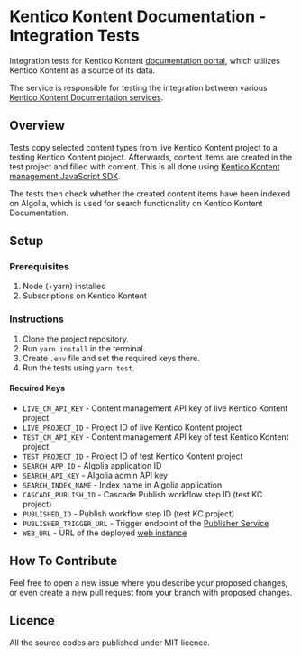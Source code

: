 # Kentico Kontent Documentation - Integration Tests
Integration tests for Kentico Kontent [documentation portal](https://docs.kontent.ai/), which utilizes Kentico Kontent as a source of its data.

The service is responsible for testing the integration between various [Kentico Kontent Documentation services](https://github.com/KenticoDocs?utf8=✓&q=kontent-docs).

## Overview
Tests copy selected content types from live Kentico Kontent project to a testing Kentico Kontent project. Afterwards, content items are created in the test project and filled with content. This is all done using [Kentico Kontent management JavaScript SDK](https://github.com/Kentico/kontent-management-sdk-js).

The tests then check whether the created content items have been indexed on Algolia, which is used for search functionality on Kentico Kontent Documentation.

## Setup

### Prerequisites
1. Node (+yarn) installed
2. Subscriptions on Kentico Kontent

### Instructions
1. Clone the project repository.
2. Run `yarn install` in the terminal.
3. Create `.env` file and set the required keys there.
4. Run the tests using `yarn test`.

#### Required Keys
* `LIVE_CM_API_KEY` - Content management API key of live Kentico Kontent project
* `LIVE_PROJECT_ID` - Project ID of live Kentico Kontent project
* `TEST_CM_API_KEY` - Content management API key of test Kentico Kontent project
* `TEST_PROJECT_ID` - Project ID of test Kentico Kontent project
* `SEARCH_APP_ID` - Algolia application ID
* `SEARCH_API_KEY` - Algolia admin API key
* `SEARCH_INDEX_NAME` - Index name in Algolia application
* `CASCADE_PUBLISH_ID` - Cascade Publish workflow step ID (test KC project)
* `PUBLISHED_ID` - Publish workflow step ID (test KC project)
* `PUBLISHER_TRIGGER_URL` - Trigger endpoint of the [Publisher Service](https://github.com/KenticoDocs/cloud-docs-publisher)
* `WEB_URL` - URL of the deployed [web instance](https://github.com/KenticoDocs/kontent-docs-web)

## How To Contribute

Feel free to open a new issue where you describe your proposed changes, or even create a new pull request from your branch with proposed changes.

## Licence

All the source codes are published under MIT licence.
